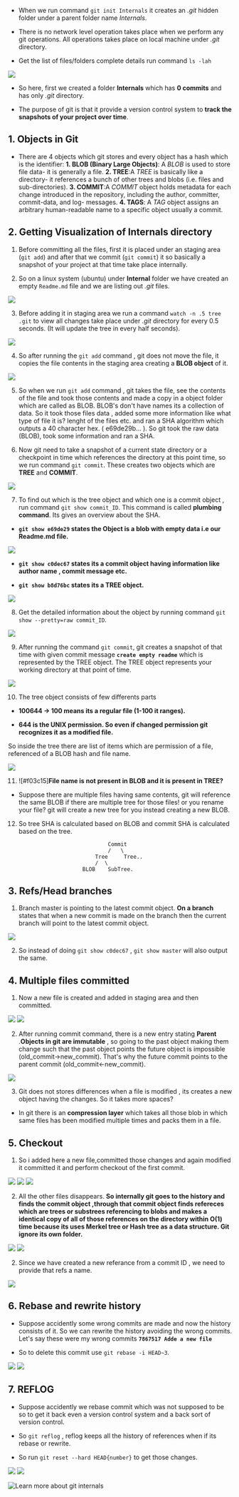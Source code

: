 - When we run command `git init Internals` it creates an *.git* hidden folder under a parent folder name *Internals*. 

- There is no network level operation takes place when we perform any git operations. All operations takes place on local machine under *.git* directory.

- Get the list of files/folders complete details run command `ls -lah`

![](https://github.com/codophilic/LearnGitInternals/blob/main/Git-Internal-Images/1.JPG)

- So here, first we created a folder **Internals** which has **0 commits** and has only *.git* directory.

- The purpose of git is that it provide a version control system to **track the snapshots of your project over time**.

## 1. Objects in Git

- There are 4 objects which git stores and every object has a hash which is the identifier:
**1. BLOB (Binary Large Objects)**: A *BLOB* is used to store file data- it is generally a file.
**2. TREE**:A *TREE* is basically like a directory- it references a bunch of other trees and blobs (i.e. files and sub-directories).
**3. COMMIT**:A *COMMIT* object holds metadata for each change introduced in the repository, including the author, committer, commit-data, and log- messages.
**4. TAGS**: A *TAG* object assigns an arbitrary human-readable name to a specific object usually a commit.



## 2. Getting Visualization of Internals directory

1. Before committing all the files, first it is placed under an staging area (`git add`) and after that we commit (`git commit`) it so basically a snapshot of your project at that time take place internally. 

2. So on a linux system (ubuntu) under **Internal** folder we have created an empty `Readme.md` file and we are listing out *.git* files.

![](https://github.com/codophilic/LearnGitInternals/blob/main/Git-Internal-Images/Images/3.PNG)

3. Before adding it in staging area we run a command `watch -n .5 tree .git` to view all changes take place under *.git* directory for every 0.5 seconds. (It will update the tree in every half seconds).

![](https://github.com/codophilic/LearnGitInternals/blob/main/Git-Internal-Images/Images/4.PNG)

4. So after running the `git add` command , git does not move the file, it copies the file contents in the staging area creating a **BLOB object** of it.

![](https://github.com/codophilic/LearnGitInternals/blob/main/Git-Internal-Images/Images/5.PNG)

5. So when we run `git add` command , git takes the file, see the contents of the file and took those contents and made a copy in a object folder which are called as BLOB. BLOB's don't have names its a collection of data. So it took those files data , added some more information like what type of file it is? lenght of the files etc. and ran a SHA algorithm which outputs a 40 character hex. ( e69de29b... ). So git took the raw data (BLOB), took some information and ran a SHA.

6. Now git need to take a snapshot of a current state directory or a checkpoint in time which references the directory at this point time, so we run command `git commit`. These creates two objects which are **TREE** and **COMMIT**.

![](https://github.com/codophilic/LearnGitInternals/blob/main/Git-Internal-Images/Images/6.PNG)

7. To find out which is the tree object and which one is a commit object , run command `git show commit_ID`. This command is called **plumbing command**. Its gives an overview about the SHA.

- **`git show e69de29` states the Object is a blob with empty data i.e our Readme.md file.**

![](https://github.com/codophilic/LearnGitInternals/blob/main/Git-Internal-Images/Images/7.PNG)

- **`git show c0dec67` states its a commit object having information like author name , commit message etc.**

- **`git show b8d76bc` states its a TREE object.**

![](https://github.com/codophilic/LearnGitInternals/blob/main/Git-Internal-Images/Images/8.PNG)

8. Get the detailed information about the object by running command `git show --pretty=raw commit_ID`.

![](https://github.com/codophilic/LearnGitInternals/blob/main/Git-Internal-Images/Images/8.PNG)

9. After running the command `git commit`, git creates a snapshot of that time with given commit message **```create empty readme```** which is represented by the TREE object. The TREE object represents your working directory at that point of time.

![](https://github.com/codophilic/LearnGitInternals/blob/main/Git-Internal-Images/Images/9.PNG)

10. The tree object consists of few differents parts

- **100644 -> 100 means its a regular file (1-100 it ranges).**

- **644 is the UNIX permission. So even if changed permission git recognizes it as a modified file.** 

So inside the tree there are list of items which are permission of a file, referenced of a BLOB hash and file name.

![](https://github.com/codophilic/LearnGitInternals/blob/main/Git-Internal-Images/Images/10.PNG)

11. ![#f03c15]**File name is not present in BLOB and it is present in TREE?**

- Suppose there are multiple files having same contents, git will reference the same BLOB if there are multiple tree for those files! or you rename your file? git will create a new tree for you instead creating a new BLOB.

12. So tree SHA is calculated based on BLOB and commit SHA is calculated based on the tree.

                                    Commit
                                    /   \
                                Tree     Tree..
                                /  \
                            BLOB    SubTree.



## 3. Refs/Head branches

1. Branch master is pointing to the latest commit object.
**On a branch** states that when a new commit is made on the branch then the current branch will point to the latest commit object.

![](https://github.com/codophilic/LearnGitInternals/blob/main/Git-Internal-Images/Images/11.PNG)

2. So instead of doing `git show c0dec67` , `git show master` will also output the same.



## 4. Multiple files committed 

1. Now a new file is created and added in staging area and then committed.

![](https://github.com/codophilic/LearnGitInternals/blob/main/Git-Internal-Images/Images/12.PNG)
![](https://github.com/codophilic/LearnGitInternals/blob/main/Git-Internal-Images/Images/13.PNG)

2. After running commit command, there is a new entry stating **Parent** .**Objects in git are immutable** , so going to the past object making them change such that the past object points the future object is impossible (old_commit->new_commit). That's why the future commit points to the parent commit (old_commit<-new_commit).

![](https://github.com/codophilic/LearnGitInternals/blob/main/Git-Internal-Images/Images/14.PNG)

3. Git does not stores differences when a file is modified , its creates a new object having the changes. So it takes more spaces? 
- In git there is an **compression layer** which takes all those blob in which same files has been modified multiple times and packs them in a file.



## 5. Checkout

1. So i added here a new file,committed those changes and again modified it committed it and perform checkout of the first commit. 

![](https://github.com/codophilic/LearnGitInternals/blob/main/Git-Internal-Images/Images/15.PNG)
![](https://github.com/codophilic/LearnGitInternals/blob/main/Git-Internal-Images/Images/16.PNG)
![](https://github.com/codophilic/LearnGitInternals/blob/main/Git-Internal-Images/Images/17.PNG)

2. All the other files disappears. **So internally git goes to the history and finds the commit object ,through that commit object finds refereces which are trees or substrees referencing to blobs and makes a identical copy of all of those references on the directory within O(1) time because its uses Merkel tree or Hash tree as a data structure. Git ignore its own folder.**

![](https://github.com/codophilic/LearnGitInternals/blob/main/Git-Internal-Images/Images/18.PNG)
![](https://github.com/codophilic/LearnGitInternals/blob/main/Git-Internal-Images/Images/19.PNG)

2. Since we have created a new referance from a commit ID , we need to provide that refs a name.

![](https://github.com/codophilic/LearnGitInternals/blob/main/Git-Internal-Images/Images/20.PNG)

## 6. Rebase and rewrite history

- Suppose accidently some wrong commits are made and now the history consists of it. So we can rewrite the history avoiding the wrong commits. Let's say these were my wrong commits
**`7867517 Adde a new file`**

- So to delete this commit use `git rebase -i HEAD~3`.

![](https://github.com/codophilic/LearnGitInternals/blob/main/Git-Internal-Images/Images/21.PNG)
![](https://github.com/codophilic/LearnGitInternals/blob/main/Git-Internal-Images/Images/22.PNG)

## 7. REFLOG

- Suppose accidently we rebase commit which was not supposed to be so to get it back even a version control system and a back sort of version control.

- So `git reflog` , reflog keeps all the history of references when if its rebase or rewrite.

- So run `git reset --hard HEAD{number}` to get those changes.

![](https://github.com/codophilic/LearnGitInternals/blob/main/Git-Internal-Images/Images/23.PNG)
![](https://github.com/codophilic/LearnGitInternals/blob/main/Git-Internal-Images/Images/24.PNG)


![Learn more about git internals](https://medium.com/mindorks/what-is-git-object-model-6009c271ca66#:~:text=Git%20Object%20Store%201%20A%20%E2%80%9Cblob%E2%80%9D%20is%20used,author%2C%20committer%2C%20commit-data%2C%20and%20log-%20messages.%20More%20items)







